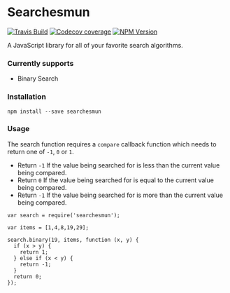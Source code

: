 # Searchesmun

[![Travis Build](https://img.shields.io/travis/efarem/searchesmun.svg?style=flat-square)](https://travis-ci.org/efarem/searchesmun)
[![Codecov coverage](https://img.shields.io/codecov/c/github/efarem/searchesmun.svg?style=flat-square)]()
[![NPM Version](https://img.shields.io/npm/v/searchesmun.svg)](https://www.npmjs.com/package/searchesmun)

A JavaScript library for all of your favorite search algorithms.

### Currently supports
- Binary Search

### Installation
`npm install --save searchesmun`

### Usage

The search function requires a `compare` callback function which needs to
return one of `-1`, `0` or `1`.

- Return `-1` If the value being searched for is less than the current value being compared.
- Return `0` If the value being searched for is equal to the current value being compared.
- Return `-1` If the value being searched for is more than the current value being compared.

````
var search = require('searchesmun');

var items = [1,4,8,19,29];

search.binary(19, items, function (x, y) {
  if (x > y) {
    return 1;
  } else if (x < y) {
    return -1;
  }
  return 0;
});
````
